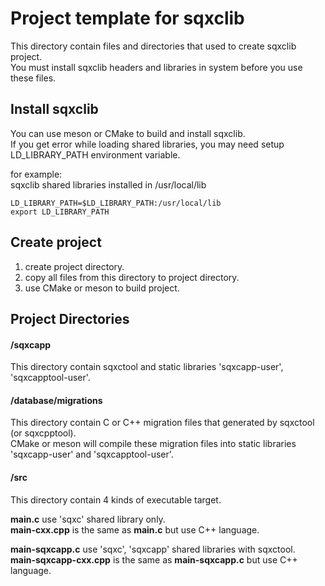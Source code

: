 # Project template for sqxclib

This directory contain files and directories that used to create sqxclib project.  
You must install sqxclib headers and libraries in system before you use these files.

## Install sqxclib

You can use meson or CMake to build and install sqxclib.  
If you get error while loading shared libraries, you may need setup LD_LIBRARY_PATH environment variable.  
  
for example:  
sqxclib shared libraries installed in /usr/local/lib

```
LD_LIBRARY_PATH=$LD_LIBRARY_PATH:/usr/local/lib
export LD_LIBRARY_PATH
```

## Create project
1. create project directory.
2. copy all files from this directory to project directory.
3. use CMake or meson to build project.

## Project Directories

#### /sqxcapp
This directory contain sqxctool and static libraries 'sqxcapp-user', 'sqxcapptool-user'.

#### /database/migrations
This directory contain C or C++ migration files that generated by sqxctool (or sqxcpptool).  
CMake or meson will compile these migration files into static libraries 'sqxcapp-user' and 'sqxcapptool-user'.

#### /src
This directory contain 4 kinds of executable target.  
  
**main.c**  use 'sqxc' shared library only.  
**main-cxx.cpp**  is the same as **main.c** but use C++ language.  
  
**main-sqxcapp.c**  use 'sqxc', 'sqxcapp' shared libraries with sqxctool.  
**main-sqxcapp-cxx.cpp**  is the same as **main-sqxcapp.c** but use C++ language.  
